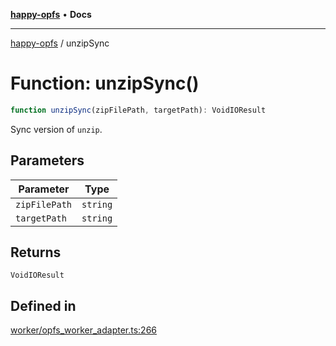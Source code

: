 [**happy-opfs**](../README.md) • **Docs**

***

[happy-opfs](../README.md) / unzipSync

# Function: unzipSync()

```ts
function unzipSync(zipFilePath, targetPath): VoidIOResult
```

Sync version of `unzip`.

## Parameters

| Parameter | Type |
| ------ | ------ |
| `zipFilePath` | `string` |
| `targetPath` | `string` |

## Returns

`VoidIOResult`

## Defined in

[worker/opfs\_worker\_adapter.ts:266](https://github.com/JiangJie/happy-opfs/blob/41bfb9280ee562c4a8708809308f96d116edb112/src/worker/opfs_worker_adapter.ts#L266)
